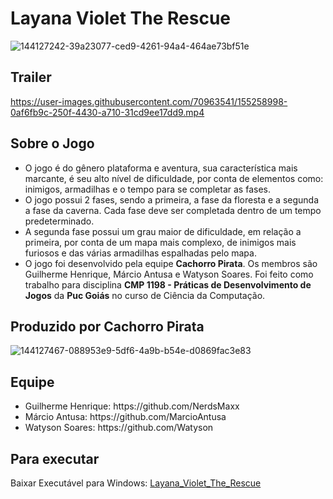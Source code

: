 <h1>Layana Violet The Rescue</h1>

![144127242-39a23077-ced9-4261-94a4-464ae73bf51e](https://user-images.githubusercontent.com/70963541/155255263-b4d196d4-efb1-47a3-88a1-b0a26948232f.jpeg)

<h2>Trailer</h2>

https://user-images.githubusercontent.com/70963541/155258998-0af6fb9c-250f-4430-a710-31cd9ee17dd9.mp4

<h2>Sobre o Jogo</h2>

<ul>
  <li>O jogo é do gênero plataforma e aventura, sua característica mais marcante, é seu alto nível de dificuldade, por conta de elementos como: inimigos, armadilhas e o tempo para se completar as fases.</li>
  <li>O jogo possui 2 fases, sendo a primeira, a fase da floresta e a segunda a fase da caverna. Cada fase deve ser completada dentro de um tempo predeterminado.</li>
  <li>A segunda fase possui um grau maior de dificuldade, em relação a primeira, por conta de um mapa mais complexo, de inimigos mais furiosos e das várias armadilhas espalhadas pelo mapa.</li>
  <li>O jogo foi desenvolvido pela equipe <strong>Cachorro Pirata</strong>. Os membros são Guilherme Henrique, Márcio Antusa e Watyson Soares. Foi feito como trabalho para disciplina <strong>CMP 1198 - Práticas de Desenvolvimento de Jogos</strong> da <strong>Puc Goiás</strong> no curso de Ciência da Computação.</li>
</ul>  

<h2>Produzido por Cachorro Pirata</h2>

![144127467-088953e9-5df6-4a9b-b54e-d0869fac3e83](https://user-images.githubusercontent.com/70963541/155257037-7a0d9eda-0c9c-4d08-937e-41526415039f.jpeg)

<h2>Equipe</h2>

<ul>
  <li>Guilherme Henrique: https://github.com/NerdsMaxx</li>
  <li>Márcio Antusa: https://github.com/MarcioAntusa</li>
  <li>Watyson Soares: https://github.com/Watyson</li> 
</ul>

<h2>Para executar</h2>

<p>Baixar Executável para Windows: <a href="https://github.com/NerdsMaxx/JogoLayanaVioletGodot/blob/main/Layana%20Violet%20-%20The%20Rescue.exe/">Layana_Violet_The_Rescue</a></p>
